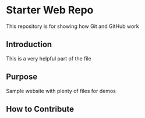 # Starter Web Repo

This repository is for showing how Git and GitHub work

## Introduction
This is a very helpful part of the file

## Purpose

Sample website with plenty of files for demos
## How to Contribute